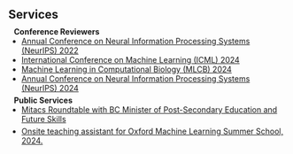 <h2  id="services" style="margin: 2px 0px 10px;">Services</h2>

<h4 style="margin:0 10px 0;">Conference Reviewers</h4>

<ul style="margin:0 0 5px;">
  <li><a href="https://neurips.cc/Conferences/2023"><autocolor>Annual Conference on Neural Information Processing Systems (NeurIPS) 2022</autocolor></a></li>
  <li><a href="https://icml.cc/Conferences/2022"><autocolor>International Conference on Machine Learning (ICML) 2024</autocolor></a></li> 
  <li><a href="https://sites.google.com/cs.washington.edu/mlcb2024/"><autocolor>Machine Learning in Computational Biology (MLCB) 2024</autocolor></a></li> 
  <li><a href="https://neurips.cc/Conferences/2024"><autocolor>Annual Conference on Neural Information Processing Systems (NeurIPS) 2024</autocolor></a></li>
</ul>


<h4 style="margin:0 10px 0;">Public Services</h4>
<ul style="margin:0 0 5px;">
  <li><a href="https://www.linkedin.com/posts/mitacs_bc-telecommunications-newtech-activity-7179493127106310145-4rze?utm_source=share&utm_medium=member_desktop"><autocolor>Mitacs Roundtable with BC Minister of Post-Secondary Education and Future Skills</autocolor></a></li>
</ul>
<ul style="margin:0 0 5px;">
  <li><a href="https://www.oxfordml.school/"><autocolor>Onsite teaching assistant for Oxford Machine Learning Summer School, 2024.</autocolor></a></li>
</ul>
